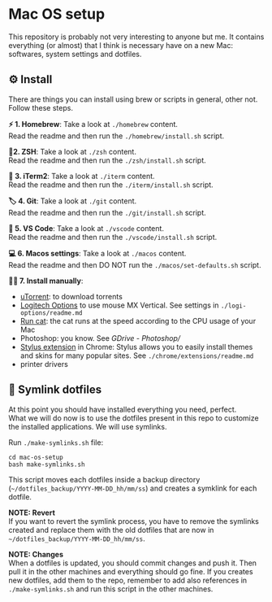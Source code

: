 # Mac OS setup

This repository is probably not very interesting to anyone but me.
It contains everything (or almost) that I think is necessary have on a new Mac: softwares, system settings and dotfiles.

## ⚙️ Install

There are things you can install using brew or scripts in general, other not.
Follow these steps.

**⚡️ 1. Homebrew**: Take a look at `./homebrew` content.\
Read the readme and then run the `./homebrew/install.sh` script.

**🚀2. ZSH**: Take a look at `./zsh` content.\
Read the readme and then run the `./zsh/install.sh` script.

**🌰 3. iTerm2**: Take a look at `./iterm` content.\
Read the readme and then run the `./iterm/install.sh` script.

**🏷 4. Git**: Take a look at `./git` content.\
Read the readme and then run the `./git/install.sh` script.

**🐛 5. VS Code**: Take a look at `./vscode` content.\
Read the readme and then run the `./vscode/install.sh` script.

**💻 6. Macos settings**: Take a look at `./macos` content.\
Read the readme and then DO NOT run the `./macos/set-defaults.sh` script.

**🖐🏻 7. Install manually**:

- [uTorrent](https://www.utorrent.com/intl/it/downloads/mac): to download torrents
- [Logitech Options](https://www.logitech.com/it-it/product/options) to use mouse MX Vertical. See settings in `./logi-options/readme.md`
- [Run cat](https://apps.apple.com/us/app/runcat/id1429033973?mt=12): the cat runs at the speed according to the CPU usage of your Mac
- Photoshop: you know. See _GDrive - Photoshop/_
- [Stylus extension](https://chrome.google.com/webstore/detail/stylus/clngdbkpkpeebahjckkjfobafhncgmne?hl=en) in Chrome: Stylus allows you to easily install themes and skins for many popular sites. See `./chrome/extensions/readme.md`
- printer drivers

## 🧲 Symlink dotfiles

At this point you should have installed everything you need, perfect.\
What we will do now is to use the dotfiles present in this repo to customize the installed applications. We will use symlinks.

Run `./make-symlinks.sh` file:

```shell
cd mac-os-setup
bash make-symlinks.sh
```

This script moves each dotfiles inside a backup directory (`~/dotfiles_backup/YYYY-MM-DD_hh/mm/ss`) and creates a symklink for each dotfile.

**NOTE: Revert**\
If you want to revert the symlink process, you have to remove the symlinks created and replace them with the old dotfiles that are now in `~/dotfiles_backup/YYYY-MM-DD_hh/mm/ss`.

**NOTE: Changes**\
When a dotfiles is updated, you should commit changes and push it. Then pull it in the other machines and everything should go fine.
If you creates new dotfiles, add them to the repo, remember to add also references in `./make-symlinks.sh` and run this script in the other machines.
